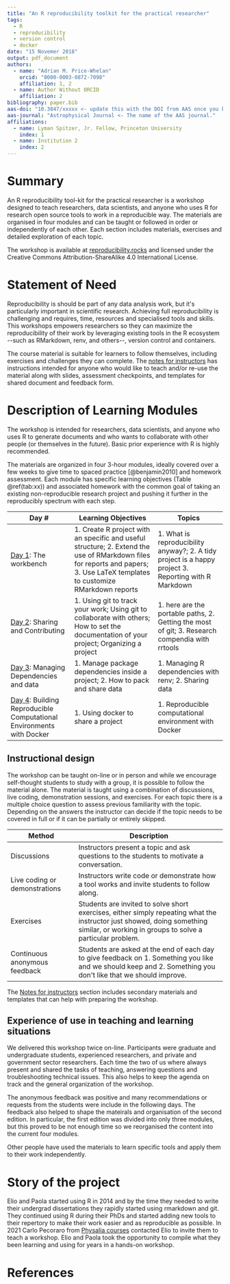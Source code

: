 ```yaml
---
title: "An R reproducibility toolkit for the practical researcher"
tags:
  - R
  - reproducibility
  - version control
  - docker
date: "15 Novemer 2018"
output: pdf_document
authors:
  - name: "Adrian M. Price-Whelan"
    orcid: "0000-0003-0872-7098"
    affiliation: 1, 2
  - name: Author Without ORCID
    affiliation: 2
bibliography: paper.bib
aas-doi: "10.3847/xxxxx <- update this with the DOI from AAS once you know it."
aas-journal: "Astrophysical Journal <- The name of the AAS journal."
affiliations:
  - name: Lyman Spitzer, Jr. Fellow, Princeton University
    index: 1
  - name: Institution 2
    index: 2
---
```


# Summary

An R reproducibility tool-kit for the practical researcher is a workshop designed to teach researchers, data scientists, and anyone who uses R for research open source tools to work in a reproducible way.
The materials are organised in four modules and can be taught or followed in order or independently of each other.
Each section includes materials, exercises and detailed exploration of each topic.

The workshop is available at [reproducibility.rocks](http://reproducibility.rocks/) and licensed under the Creative Commons Attribution-ShareAlike 4.0 International License.

# Statement of Need

Reproducibility is should be part of any data analysis work, but it's particularly important in scientific research.
Achieving full reproducibility is challenging and requires, time, resources and specialised tools and skills.
This workshops empowers researchers so they can maximize the reproducibility of their work by leveraging existing tools in the R ecosystem --such as RMarkdown, renv, and others--, version control and containers.

The course material is suitable for learners to follow themselves, including exercises and challenges they can complete.
The [notes for instructors](https://reproducibility.rocks/notes_for_instructors/) has instructions intended for anyone who would like to teach and/or re-use the material along with slides, assessment checkpoints, and templates for shared document and feedback form.

# Description of Learning Modules

The workshop is intended for researchers, data scientists, and anyone who uses R to generate documents and who wants to collaborate with other people (or themselves in the future).
Basic prior experience with R is highly recommended.

The materials are organized in four 3-hour modules, ideally covered over a few weeks to give time to spaced practice \[\@benjamin2010\] and homework assessment.
Each module has specific learning objectives (Table \@ref(tab:xx)) and associated homework with the common goal of taking an existing non-reproducible research project and pushing it further in the reproducibly spectrum with each step.

| Day \#                                                                                                               | Learning Objectives                                                                                                                                                            | Topics                                                                                                 |
|-----------------|--------------------------------------|-----------------|
| [Day 1](https://reproducibility.rocks/materials/day1/): The workbench                                                | 1\. Create R project with an specific and useful structure; 2. Extend the use of RMarkdown files for reports and papers; 3. Use LaTeX templates to customize RMarkdown reports | 1\. What is reproducibility anyway?; 2. A tidy project is a happy project 3. Reporting with R Markdown |
| [Day 2](https://reproducibility.rocks/materials/day2/): Sharing and Contributing                                     | 1\. Using git to track your work; Using git to collaborate with others; How to set the documentation of your project; Organizing a project                                     | 1\. here are the portable paths, 2. Getting the most of git; 3. Research compendia with rrtools        |
| [Day 3](https://reproducibility.rocks/materials/day3/): Managing Dependencies and data                               | 1\. Manage package dependencies inside a project; 2. How to pack and share data                                                                                                | 1\. Managing R dependencies with renv; 2. Sharing data                                                 |
| [Day 4](https://reproducibility.rocks/materials/day4/): Building Reproducible Computational Environments with Docker | 1\. Using docker to share a project                                                                                                                                            | 1\. Reproducible computational environment with Docker                                                 |

## Instructional design

The workshop can be taught on-line or in person and while we encourage self-thought students to study with a group, it is possible to follow the material alone.
The material is taught using a combination of discussions, live coding, demonstration sessions, and exercises.
For each topic there is a multiple choice question to assess previous familiarity with the topic.
Depending on the answers the instructor can decide if the topic needs to be covered in full or if it can be partially or entirely skipped.

| Method                        | Description                                                                                                                                                                          |
|-----------------|-------------------------------------------------------|
| Discussions                   | Instructors present a topic and ask questions to the students to motivate a conversation.                                                                                            |
| Live coding or demonstrations | Instructors write code or demonstrate how a tool works and invite students to follow along.                                                                                          |
| Exercises                     | Students are invited to solve short exercises, either simply repeating what the instructor just showed, doing something similar, or working in groups to solve a particular problem. |
| Continuous anonymous feedback | Students are asked at the end of each day to give feedback on 1. Something you like and we should keep and 2. Something you don't like that we should improve.                       |

The [Notes for instructors](https://reproducibility.rocks/notes_for_instructors/) section includes secondary materials and templates that can help with preparing the workshop.

## Experience of use in teaching and learning situations

We delivered this workshop twice on-line.
Participants were graduate and undergraduate students, experienced researchers, and private and government sector researchers.
Each time the two of us where always present and shared the tasks of teaching, answering questions and troubleshooting technical issues.
This also helps to keep the agenda on track and the general organization of the workshop.

The anonymous feedback was positive and many recommendations or requests from the students were include in the following days.
The feedback also helped to shape the mateirals and organisation of the second edition.
In particular, the first edition was divided into only three modules, but this proved to be not enough time so we reorganised the content into the current four modules.

Other people have used the materials to learn specific tools and apply them to their work independently.

# Story of the project

Elio and Paola started using R in 2014 and by the time they needed to write their undergrad dissertations they rapidly started using rmarkdown and git.
They continued using R during their PhDs and started adding new tools to their repertory to make their work easier and as reproducible as possible.
In 2021 Carlo Pecoraro from [Physalia courses](https://www.physalia-courses.org/) contacted Elio to invite them to teach a workshop.
Elio and Paola took the opportunity to compile what they been learning and using for years in a hands-on workshop.

# References
